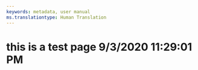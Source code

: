 ```yaml
---
keywords: metadata, user manual
ms.translationtype: Human Translation
---
```

# this is a test page 9/3/2020 11:29:01 PM